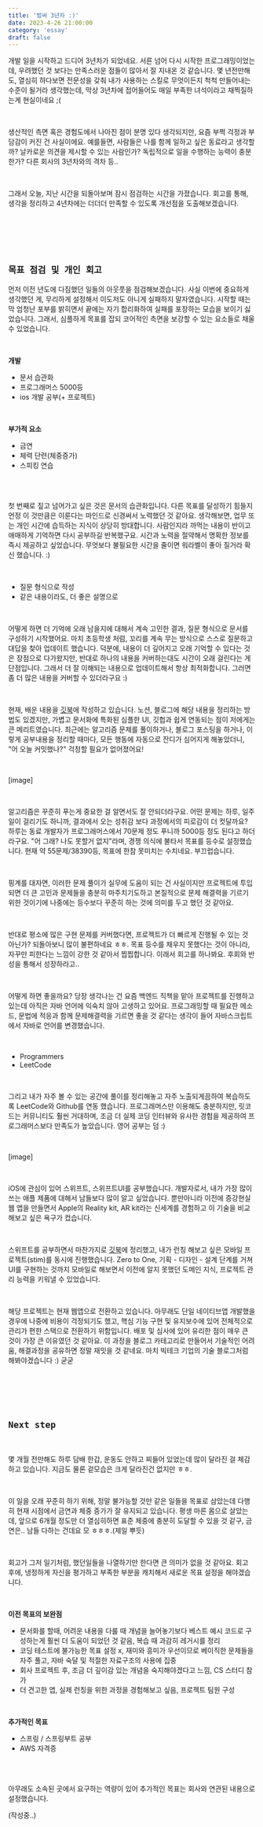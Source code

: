 ```yaml
---
title: '벌써 3년차 :)'
date: 2023-4-26 21:00:00
category: 'essay'
draft: false
---
```


개발 일을 시작하고 드디어 3년차가 되었네요. 서른 넘어 다시 시작한 프로그래밍이었는데, 우려했던 것 보다는 만족스러운 점들이 많아서 잘 지내온 것 같습니다. 몇 년전만해도, 열심히 하다보면 전문성을 갖춰 내가 사용하는 스킬로 무엇이든지 척척 만들어내는 수준이 될거라 생각했는데, 막상 3년차에 접어들어도 매일 부족한 녀석이라고 채찍질하는게 현실이네요 ;(

</br>

생산적인 측면 혹은 경험도에서 나아진 점이 분명 있다 생각되지만, 요즘 부쩍 걱정과 부담감이 커진 건 사실이에요. 예를들면, 사람들은 나를 함께 일하고 싶은 동료라고 생각할까? 날카로운 의견을 제시할 수 있는 사람인가? 독립적으로 일을 수행하는 능력이 충분한가? 다른 회사의 3년차와의 격차 등..

</br>

그래서 오늘, 지난 시간을 되돌아보며 잠시 점검하는 시간을 가졌습니다. 회고를 통해, 생각을 정리하고 4년차에는 더더더 만족할 수 있도록 개선점을 도출해보겠습니다.

</br>
</br>
</br>
</br>

## <strong>`목표 점검 및 개인 회고`</strong><br/>

먼저 이전 년도에 다짐했던 일들의 아웃풋을 점검해보겠습니다. 사실 이번에 중요하게 생각했던 게, 무리하게 설정해서 이도저도 아니게 실패하지 말자였습니다. 시작할 때는 막 엄청난 포부를 밝히면서 끝에는 자기 합리화하여 실패를 포장하는 모습을 보이기 싫었습니다. 그래서, 심플하게 목표를 잡되 코어적인 측면을 보강할 수 있는 요소들로 채울 수 있었습니다.

<br />

<strong>개발</strong><br />

- 문서 습관화
- 프로그래머스 5000등
- ios 개발 공부(+ 프로젝트)

<br/>

<strong>부가적 요소</strong><br />

- 금연
- 체력 단련(체중증가)
- 스피킹 연습

<br />
<br />

첫 번째로 짚고 넘어가고 싶은 것은 문서의 습관화입니다. 다른 목표를 달성하기 힘들지언정 이 것만큼은 이룬다는 마인드로 신경써서 노력했던 것 같아요. 생각해보면, 업무 또는 개인 시간에 습득하는 지식이 상당히 방대합니다. 사람인지라 까먹는 내용이 반이고 애매하게 기억하면 다시 공부하길 반복했구요. 시간과 노력을 절약해서 명확한 정보를 즉시 제공하고 싶었습니다. 무엇보다 불필요한 시간을 줄이면 워라벨이 좋아 질거라 확신 했습니다. :)

<br />

- 질문 형식으로 작성
- 같은 내용이라도, 더 좋은 설명으로

<br />

어떻게 하면 더 기억에 오래 남을지에 대해서 계속 고민한 결과, 질문 형식으로 문서를 구성하기 시작했어요. 마치 초등학생 처럼, 꼬리를 계속 무는 방식으로 스스로 질문하고 대답을 찾아 업데이트 했습니다. 덕분에, 내용이 더 깊어지고 오래 기억할 수 있다는 것은 장점으로 다가왔지만, 반대로 하나의 내용을 커버하는대도 시간이 오래 걸린다는 게 단점입니다. 그래서 더 잘 이해되는 내용으로 업데이트해서 항상 최적화합니다. 그러면 좀 더 많은 내용을 커버할 수 있더라구요 :)

<br />

현재, 배운 내용을 [깃북](https://app.gitbook.com/s/FpfkHPFJB4qWsxjvj36q/)에 작성하고 있습니다. 노션, 블로그에 해당 내용을 정리하는 방법도 있겠지만, 가볍고 문서화에 특화된 심플한 UI, 깃헙과 쉽게 연동되는 점이 저에게는 큰 메리트였습니다. 최근에는 알고리즘 문제를 풀이하거나, 블로그 포스팅을 하거나, 이렇게 공부내용을 정리할 때마다, 모든 행동에 자동으로 잔디가 심어지게 해놓았더니, "어 오늘 커밋했나?" 걱정할 필요가 없어졌어요!

<br />

[image]

<br />

알고리즘은 꾸준히 푸는게 중요한 걸 알면서도 잘 안되더라구요. 어떤 문제는 하루, 일주일이 걸리기도 하니까, 결과에서 오는 성취감 보다 과정에서의 피로감이 더 컷달까요? 하루는 동료 개발자가 프로그래머스에서 70문제 정도 푸니까 5000등 정도 된다고 하더라구요. "어 그래? 나도 못할거 없지"라며, 경쟁 의식에 불타서 목표를 등수로 설정했습니다. 현재 약 55문제/38390등, 목표에 한참 못미치는 수치네요. 부끄럽습니다.

<br />

핑계를 대자면, 이러한 문제 풀이가 실무에 도움이 되는 건 사실이지만 프로젝트에 투입되면 더 큰 고민과 문제들을 충분히 마주치기도하고 본질적으로 문제 해결력을 기르기 위한 것이기에 나중에는 등수보다 꾸준히 하는 것에 의미를 두고 했던 것 같아요.

<br />

반대로 평소에 많은 구현 문제를 커버했다면, 프로젝트가 더 빠르게 진행될 수 있는 것 아닌가?
되돌아보니 많이 불편하네요 ㅎㅎ. 목표 등수를 채우지 못했다는 것이 아니라, 자꾸만 피한다는 느낌이 강한 것 같아서 찝찝합니다. 이래서 회고를 하나봐요. 후회와 반성을 통해서 성장하라고..

<br />

어떻게 하면 좋을까요? 당장 생각나는 건 요즘 백엔드 직책을 맡아 프로젝트를 진행하고 있는데 아직은 자바 언어에 익숙치 않아 고생하고 있어요. 프로그래밍할 때 필요한 메소드, 문법에 적응과 함께 문제해결력을 기르면 좋을 것 같다는 생각이 들어 자바스크립트에서 자바로 언어를 변경했습니다.

<br />

- Programmers
- LeetCode

<br />

그리고 내가 자주 볼 수 있는 공간에 풀이를 정리해놓고 자주 노출되게끔하여 복습하도록 LeetCode와 Github를 연동 했습니다. 프로그래머스만 이용해도 충분하지만, 릿코드는 커뮤니티도 훨씬 거대하며, 조금 더 실제 코딩 인터뷰와 유사한 경험을 제공하여 프로그래머스보다 만족도가 높았습니다. 영어 공부는 덤 :) 

<br />

[image]

<br />

iOS에 관심이 있어 스위프트, 스위프트UI를 공부했습니다. 개발자로서, 내가 가장 많이 쓰는 애플 제품에 대해서 남들보다 많이 알고 싶었습니다. 뿐만아니라 이전에 증강현실 웹 앱을 만들면서 Apple의 Reality kit, AR kit라는 신세계를 경험하고 이 기술을 비교해보고 싶은 욕구가 컸습니다.

<br />

스위프트를 공부하면서 마찬가지로 [깃북](https://undefined-343.gitbook.io/ios-docs/)에 정리했고, 내가 런칭 해보고 싶은 모바일 프로젝트(stim)를 동시에 진행했습니다. Zero to One, 기획 - 디자인 - 설계 단계를 거쳐 UI를 구현하는 것까지 모바일로 해보면서 이전에 알지 못했던 도메인 지식, 프로젝트 관리 능력을 키워낼 수 있었습니다.

</br>

해당 프로젝트는 현재 웹앱으로 전환하고 있습니다. 아무래도 단일 네이티브앱 개발했을 경우에 나중에 비용이 걱정되기도 했고, 핵심 기능 구현 및 유지보수에 있어 전체적으로 관리가 편한 스택으로 전환하기 위함입니다. 배포 및 심사에 있어 유리한 점이 매우 큰 것이 가장 큰 이유였던 것 같아요. 이 과정을 블로그 카테고리로 만들어서 기술적인 어려움, 해결과정을 공유하면 정말 재밋을 것 같네요. 마치 빅테크 기업의 기술 블로그처럼 해봐야겠습니다 :) 굳굳

</br>
</br>
</br>
</br>

## <strong>`Next step`</strong><br/>

<br />

몇 개월 전만해도 하루 담배 한갑, 운동도 안하고 찌들어 있었는데 많이 달라진 걸 체감하고 있습니다. 지금도 물론 겉모습은 크게 달라진건 없지만 ㅎㅎ.

</br>

이 일을 오래 꾸준히 하기 위해, 정말 불가능할 것만 같은 일들을 목표로 삼았는데 다행히 현재 시점에서 금연과 체중 증가가 잘 유지되고 있습니다. 평생 마른 몸으로 살았는데, 앞으로 6개월 정도만 더 열심히하면 표준 체중에 충분히 도달할 수 있을 것 같구, 금연은.. 남들 다하는 건데요 모 ㅎㅎㅎ.(제일 뿌듯)

</br>

회고가 그저 일기처럼, 했던일들을 나열하기만 한다면 큰 의미가 없을 것 같아요. 회고 후에, 냉정하게 자신을 평가하고 부족한 부분을 캐치해서 새로운 목표 설정을 해야겠습니다.

</br>

<strong>이전 목표의 보완점</strong>

- 문서화를 할때, 어려운 내용을 다룰 때 개념을 늘어놓기보다 베스트 예시 코드로 구성하는게 훨씬 더 도움이 되었던 것 같음, 복습 때 과감히 레거시를 정리
- 코딩 테스트에 불가능한 목표 설정 x, 재미와 흥미가 우선이므로 베이직한 문제들을 자주 풀고, 자바 숙달 및 적절한 자료구조의 사용에 집중
- 회사 프로젝트 후, 조금 더 깊이감 있는 개념을 숙지해야겠다고 느낌, CS 스터디 참가
- 더 견고한 앱, 실제 런칭을 위한 과정을 경험해보고 싶음, 프로젝트 팀원 구성

</br>

<strong>추가적인 목표</strong> <br />

- 스프링 / 스프링부트 공부
- AWS 자격증

</br>
</br>

아무래도 소속된 곳에서 요구하는 역량이 있어 추가적인 목표는 회사와 연관된 내용으로 설정했습니다.

(작성중..)


</br>
</br>
</br>
</br>
